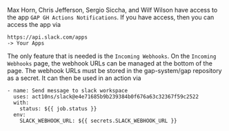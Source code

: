 
Max Horn, Chris Jefferson, Sergio Siccha, and Wilf Wilson have access to the
app `GAP GH Actions Notifications`. If you have access, then you can access the
app via

    https://api.slack.com/apps
    -> Your Apps

The only feature that is needed is the `Incoming Webhooks`. On the `Incoming
Webhooks` page, the webhook URLs can be managed at the bottom of the page. The
webhook URLs must be stored in the gap-system/gap repository as a secret. It
can then be used in an action via

    - name: Send message to slack workspace
      uses: act10ns/slack@e4e71685b9b239384b0f676a63c32367f59c2522
      with: 
        status: ${{ job.status }}
      env:
        SLACK_WEBHOOK_URL: ${{ secrets.SLACK_WEBHOOK_URL }}

